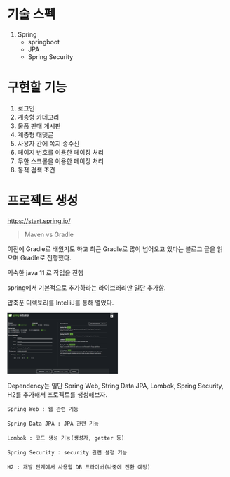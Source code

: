 # 기술 스펙

1. Spring
   - springboot
   - JPA
   - Spring Security

# 구현할 기능

1. 로그인
2. 계층형 카테고리
3. 물품 판매 게시판
4. 계층형 대댓글
5. 사용자 간에 쪽지 송수신
6. 페이지 번호를 이용한 페이징 처리
7. 무한 스크롤을 이용한 페이징 처리
8. 동적 검색 조건

# 프로젝트 생성

https://start.spring.io/

> Maven vs Gradle

이전에 Gradle로 배웠기도 하고 최근 Gradle로 많이 넘어오고 있다는 블로그 글을 읽으며 Gradle로 진행했다.

익숙한 java 11 로 작업을 진행

spring에서 기본적으로 추가하라는 라이브러리만 일단 추가함.

압축푼 디렉토리를 IntelliJ를 통해 열었다.

<img src="https://github.com/steadykyu/makeBoardProject/blob/master/note/img/1_1.png" width="50%" height="50%">

Dependency는 일단 Spring Web, String Data JPA, Lombok, Spring Security, H2를 추가해서 프로젝트를 생성해보자.

```
Spring Web : 웹 관련 기능

Spring Data JPA : JPA 관련 기능

Lombok : 코드 생성 기능(생성자, getter 등)

Spring Security : security 관련 설정 기능

H2 : 개발 단계에서 사용할 DB 드라이버(나중에 전환 예정)
```
